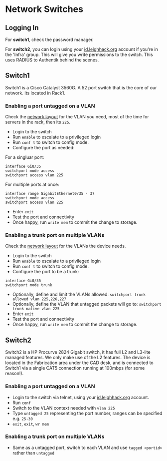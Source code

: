 # Network Switches

## Logging In

For **switch1**, check the password manager.

For **switch2**, you can login using your [id.leighhack.org](https://id.leighhack.org) account if you're in the 'Infra' group. This will give you write permissions to the switch. This uses RADIUS to Authentik behind the scenes.

## Switch1

Switch1 is a Cisco Catalyst 3560G. A 52 port switch that is the core of our network. Its located in Rack1.

### Enabling a port untagged on a VLAN

Check the [network layout](../../network_layout.md) for the VLAN you need, most of the time for servers in the rack, then its `225`.

* Login to the switch
* Run `enable` to escalate to a privileged login
* Run `conf t` to switch to config mode.
* Configure the port as needed:

For a singluar port:
```
interface Gi0/35
switchport mode access
switchport access vlan 225
```


For multiple ports at once:
```
interface range GigabitEthernet0/35 - 37
switchport mode access
switchport access vlan 225
```

* Enter `exit`
* Test the port and connectivity
* Once happy, run `write mem` to commit the change to storage.

### Enabling a trunk port on multiple VLANs

Check the [network layout](../../network_layout.md) for the VLANs the device needs.

* Login to the switch
* Run `enable` to escalate to a privileged login
* Run `conf t` to switch to config mode.
* Configure the port to be a trunk:

```
interface Gi0/35
switchport mode trunk
```

* Optionally, define and limit the VLANs allowed: `switchport trunk allowed vlan 225,226,227`
* Optionally, define the VLAN that untagged packets will go to: `switchport trunk native vlan 225`
* Enter `exit`
* Test the port and connectivity
* Once happy, run `write mem` to commit the change to storage.



## Switch2

Switch2 is a HP Procurve 2824 Gigabit switch, it has full L2 and L3-lite managed features. We only make use of the L2 features. The device is located in the Fabrication area under the CAD desk, and is connected to Switch1 via a single CAT5 connection running at 100mbps (for some reason!). 

### Enabling a port untagged on a VLAN

* Login to the switch via telnet, using your  [id.leighhack.org](https://id.leighhack.org) account.
* Run `conf`
* Switch to the VLAN context needed with `vlan 225`
* Type `untagged 25` representing the port number, ranges can be specified e.g. `25-30`
* `exit`, `exit`, `wr mem`

### Enabling a trunk port on multiple VLANs

* Same as a untagged port, switch to each VLAN and use `tagged <portid>` rather than `untagged`